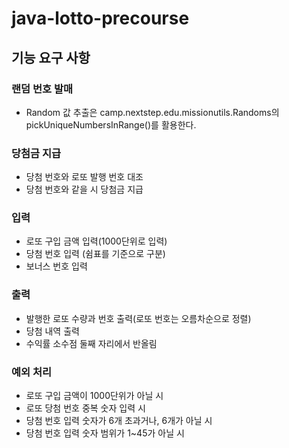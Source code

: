 # java-lotto-precourse

## 기능 요구 사항

### 랜덤 번호 발매
+ Random 값 추출은 camp.nextstep.edu.missionutils.Randoms의 pickUniqueNumbersInRange()를 활용한다.

### 당첨금 지급

+ 당첨 번호와 로또 발행 번호 대조
+ 당첨 번호와 같을 시 당첨금 지급

### 입력

+ 로또 구입 금액 입력(1000단위로 입력)
+ 당첨 번호 입력 (쉼표를 기준으로 구분)
+ 보너스 번호 입력

### 출력

+ 발행한 로또 수량과 번호 출력(로또 번호는 오름차순으로 정렬)
+ 당첨 내역 출력
+ 수익률 소수점 둘째 자리에서 반올림

### 예외 처리

+ 로또 구입 금액이 1000단위가 아닐 시
+ 로또 당첨 번호 중복 숫자 입력 시
+ 당첨 번호 입력 숫자가 6개 초과거나, 6개가 아닐 시
+ 당첨 번호 입력 숫자 범위가 1~45가 아닐 시
